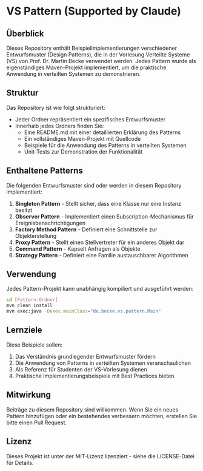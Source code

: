 # VS Pattern (Supported by Claude)

## Überblick

Dieses Repository enthält Beispielimplementierungen verschiedener Entwurfsmuster (Design Patterns), die in der Vorlesung Verteilte Systeme (VS) von Prof. Dr. Martin Becke verwendet werden. Jedes Pattern wurde als eigenständiges Maven-Projekt implementiert, um die praktische Anwendung in verteilten Systemen zu demonstrieren.

## Struktur

Das Repository ist wie folgt strukturiert:

- Jeder Ordner repräsentiert ein spezifisches Entwurfsmuster
- Innerhalb jedes Ordners finden Sie:
  - Eine README.md mit einer detaillierten Erklärung des Patterns
  - Ein vollständiges Maven-Projekt mit Quellcode
  - Beispiele für die Anwendung des Patterns in verteilten Systemen
  - Unit-Tests zur Demonstration der Funktionalität

## Enthaltene Patterns

Die folgenden Entwurfsmuster sind oder werden in diesem Repository implementiert:

1. **Singleton Pattern** - Stellt sicher, dass eine Klasse nur eine Instanz besitzt
2. **Observer Pattern** - Implementiert einen Subscription-Mechanismus für Ereignisbenachrichtigungen
3. **Factory Method Pattern** - Definiert eine Schnittstelle zur Objekterstellung
4. **Proxy Pattern** - Stellt einen Stellvertreter für ein anderes Objekt dar
5. **Command Pattern** - Kapselt Anfragen als Objekte
6. **Strategy Pattern** - Definiert eine Familie austauschbarer Algorithmen

## Verwendung

Jedes Pattern-Projekt kann unabhängig kompiliert und ausgeführt werden:

```bash
cd [Pattern-Ordner]
mvn clean install
mvn exec:java -Dexec.mainClass="de.becke.vs.pattern.Main"
```

## Lernziele

Diese Beispiele sollen:

1. Das Verständnis grundlegender Entwurfsmuster fördern
2. Die Anwendung von Patterns in verteilten Systemen veranschaulichen
3. Als Referenz für Studenten der VS-Vorlesung dienen
4. Praktische Implementierungsbeispiele mit Best Practices bieten

## Mitwirkung

Beiträge zu diesem Repository sind willkommen. Wenn Sie ein neues Pattern hinzufügen oder ein bestehendes verbessern möchten, erstellen Sie bitte einen Pull Request.

## Lizenz

Dieses Projekt ist unter der MIT-Lizenz lizenziert - siehe die LICENSE-Datei für Details.
